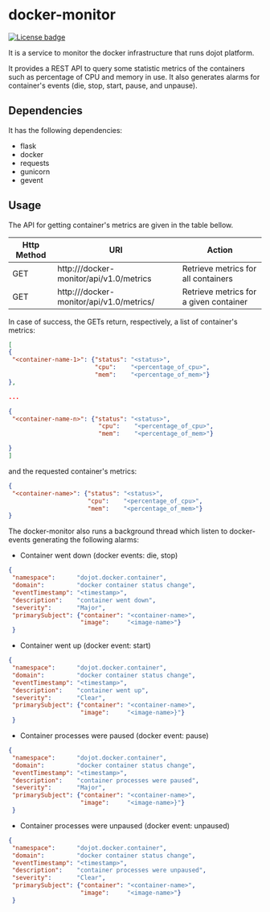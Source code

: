 # docker-monitor


[![License badge](https://img.shields.io/badge/license-GPL-blue.svg)](https://opensource.org/licenses/GPL-3.0)

It is a service to monitor the docker infrastructure that runs dojot platform.

It provides a REST API to query some statistic metrics of the containers such as
percentage of CPU and memory in use. It also generates alarms for container's events
(die, stop, start, pause, and unpause). 

## Dependencies

It has the following dependencies:

- flask
- docker
- requests
- gunicorn
- gevent

## Usage

The API for getting container's metrics are given in the table bellow. 

| Http Method   | URI                                                                 | Action                                |
| ------------- |---------------------------------------------------------------------| --------------------------------------|
| GET           | http://<hostname>/docker-monitor/api/v1.0/metrics                   | Retrieve metrics for all containers   |
| GET           | http://<hostname>/docker-monitor/api/v1.0/metrics/<container-name>  | Retrieve metrics for a given container|


In case of success, the GETs return, respectively, a list of container's metrics:
```json
[
{
 "<container-name-1>": {"status": "<status>",
                        "cpu":    "<percentage_of_cpu>",
                        "mem":    "<percentage_of_mem>"}
},

...

{
 "<container-name-n>": {"status": "<status>",
                         "cpu":    "<percentage_of_cpu>",
                         "mem":    "<percentage_of_mem>"}

}
]
``` 
 
and the requested container's metrics:
```json
{
 "<container-name>": {"status": "<status>",
                      "cpu":    "<percentage_of_cpu>",
                      "mem":    "<percentage_of_mem>"}
}
```

The docker-monitor also runs a background thread which listen to docker-events generating the following alarms:

- Container went down (docker events: die, stop)
```json
{
 "namespace":      "dojot.docker.container",
 "domain":         "docker container status change",
 "eventTimestamp": "<timestamp>",
 "description":    "container went down",
 "severity":       "Major",
 "primarySubject": {"container": "<container-name>",
                    "image":     "<image-name>"}
 }
```

- Container went up (docker event: start)
```json
{
 "namespace":      "dojot.docker.container",
 "domain":         "docker container status change",
 "eventTimestamp": "<timestamp>",
 "description":    "container went up",
 "severity":       "Clear",
 "primarySubject": {"container": "<container-name>",
                    "image":     "<image-name>}"}
 }
```

- Container processes were paused (docker event: pause)
```json
{
 "namespace":      "dojot.docker.container",
 "domain":         "docker container status change",
 "eventTimestamp": "<timestamp>",
 "description":    "container processes were paused",
 "severity":       "Major",
 "primarySubject": {"container": "<container-name>",
                    "image":     "<image-name>}"}
 }
```

- Container processes were unpaused (docker event: unpaused)
```json
{
 "namespace":      "dojot.docker.container",
 "domain":         "docker container status change",
 "eventTimestamp": "<timestamp>",
 "description":    "container processes were unpaused",
 "severity":       "Clear",
 "primarySubject": {"container": "<container-name>",
                    "image":     "<image-name>"}
 }
```


